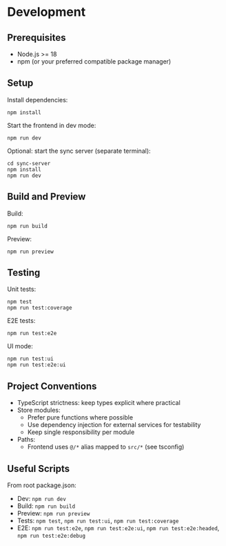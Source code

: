 # Development

## Prerequisites

- Node.js >= 18
- npm (or your preferred compatible package manager)

## Setup

Install dependencies:
```
npm install
```

Start the frontend in dev mode:
```
npm run dev
```

Optional: start the sync server (separate terminal):
```
cd sync-server
npm install
npm run dev
```

## Build and Preview

Build:
```
npm run build
```

Preview:
```
npm run preview
```

## Testing

Unit tests:
```
npm test
npm run test:coverage
```

E2E tests:
```
npm run test:e2e
```

UI mode:
```
npm run test:ui
npm run test:e2e:ui
```

## Project Conventions

- TypeScript strictness: keep types explicit where practical
- Store modules:
  - Prefer pure functions where possible
  - Use dependency injection for external services for testability
  - Keep single responsibility per module
- Paths:
  - Frontend uses `@/*` alias mapped to `src/*` (see tsconfig)

## Useful Scripts

From root package.json:
- Dev: `npm run dev`
- Build: `npm run build`
- Preview: `npm run preview`
- Tests: `npm test`, `npm run test:ui`, `npm run test:coverage`
- E2E: `npm run test:e2e`, `npm run test:e2e:ui`, `npm run test:e2e:headed`, `npm run test:e2e:debug`
